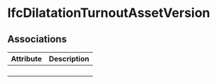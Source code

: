 IfcDilatationTurnoutAssetVersion
================================
Associations
------------
| Attribute   | Description   |
|-------------|---------------|
|             |               |
|             |               |
|             |               |
|             |               |

